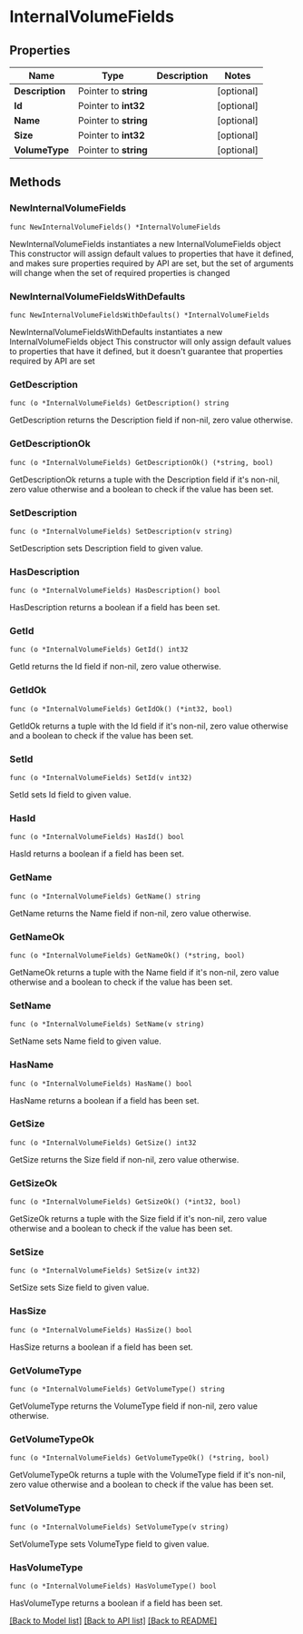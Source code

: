 # InternalVolumeFields

## Properties

Name | Type | Description | Notes
------------ | ------------- | ------------- | -------------
**Description** | Pointer to **string** |  | [optional] 
**Id** | Pointer to **int32** |  | [optional] 
**Name** | Pointer to **string** |  | [optional] 
**Size** | Pointer to **int32** |  | [optional] 
**VolumeType** | Pointer to **string** |  | [optional] 

## Methods

### NewInternalVolumeFields

`func NewInternalVolumeFields() *InternalVolumeFields`

NewInternalVolumeFields instantiates a new InternalVolumeFields object
This constructor will assign default values to properties that have it defined,
and makes sure properties required by API are set, but the set of arguments
will change when the set of required properties is changed

### NewInternalVolumeFieldsWithDefaults

`func NewInternalVolumeFieldsWithDefaults() *InternalVolumeFields`

NewInternalVolumeFieldsWithDefaults instantiates a new InternalVolumeFields object
This constructor will only assign default values to properties that have it defined,
but it doesn't guarantee that properties required by API are set

### GetDescription

`func (o *InternalVolumeFields) GetDescription() string`

GetDescription returns the Description field if non-nil, zero value otherwise.

### GetDescriptionOk

`func (o *InternalVolumeFields) GetDescriptionOk() (*string, bool)`

GetDescriptionOk returns a tuple with the Description field if it's non-nil, zero value otherwise
and a boolean to check if the value has been set.

### SetDescription

`func (o *InternalVolumeFields) SetDescription(v string)`

SetDescription sets Description field to given value.

### HasDescription

`func (o *InternalVolumeFields) HasDescription() bool`

HasDescription returns a boolean if a field has been set.

### GetId

`func (o *InternalVolumeFields) GetId() int32`

GetId returns the Id field if non-nil, zero value otherwise.

### GetIdOk

`func (o *InternalVolumeFields) GetIdOk() (*int32, bool)`

GetIdOk returns a tuple with the Id field if it's non-nil, zero value otherwise
and a boolean to check if the value has been set.

### SetId

`func (o *InternalVolumeFields) SetId(v int32)`

SetId sets Id field to given value.

### HasId

`func (o *InternalVolumeFields) HasId() bool`

HasId returns a boolean if a field has been set.

### GetName

`func (o *InternalVolumeFields) GetName() string`

GetName returns the Name field if non-nil, zero value otherwise.

### GetNameOk

`func (o *InternalVolumeFields) GetNameOk() (*string, bool)`

GetNameOk returns a tuple with the Name field if it's non-nil, zero value otherwise
and a boolean to check if the value has been set.

### SetName

`func (o *InternalVolumeFields) SetName(v string)`

SetName sets Name field to given value.

### HasName

`func (o *InternalVolumeFields) HasName() bool`

HasName returns a boolean if a field has been set.

### GetSize

`func (o *InternalVolumeFields) GetSize() int32`

GetSize returns the Size field if non-nil, zero value otherwise.

### GetSizeOk

`func (o *InternalVolumeFields) GetSizeOk() (*int32, bool)`

GetSizeOk returns a tuple with the Size field if it's non-nil, zero value otherwise
and a boolean to check if the value has been set.

### SetSize

`func (o *InternalVolumeFields) SetSize(v int32)`

SetSize sets Size field to given value.

### HasSize

`func (o *InternalVolumeFields) HasSize() bool`

HasSize returns a boolean if a field has been set.

### GetVolumeType

`func (o *InternalVolumeFields) GetVolumeType() string`

GetVolumeType returns the VolumeType field if non-nil, zero value otherwise.

### GetVolumeTypeOk

`func (o *InternalVolumeFields) GetVolumeTypeOk() (*string, bool)`

GetVolumeTypeOk returns a tuple with the VolumeType field if it's non-nil, zero value otherwise
and a boolean to check if the value has been set.

### SetVolumeType

`func (o *InternalVolumeFields) SetVolumeType(v string)`

SetVolumeType sets VolumeType field to given value.

### HasVolumeType

`func (o *InternalVolumeFields) HasVolumeType() bool`

HasVolumeType returns a boolean if a field has been set.


[[Back to Model list]](../README.md#documentation-for-models) [[Back to API list]](../README.md#documentation-for-api-endpoints) [[Back to README]](../README.md)


